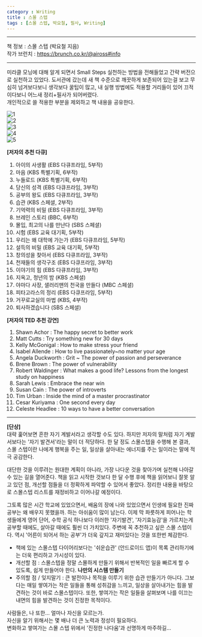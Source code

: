 ```yaml
---
category : Writing
title : 스몰 스텝   
tags : [스몰 스텝, 박요철, 필사, Writing]
--- 
```

***

책 정보 : 스몰 스텝 (박요철 지음)  
작가 브런치 : https://brunch.co.kr/@aiross#info  

***

미라클 모닝에 대해 알게 되면서 Small Steps 실천하는 방법을 전해들었고 간략 버전으로 실천하고 있었다. 도서관에 갔는데 새 책 수준으로 깨끗하게 보존되어 있는걸 보고 무심히 넘겨보다보니 생각보다 꿀팁이 많고, 내 실행 방법에도 적용할 거리들이 있어 끄적이다보니 어느새 정리+필사가 되어버렸다.  
개인적으로 쓸 적용한 부분을 제외하고 책 내용을 공유한다.  

![1](https://www.dropbox.com/s/5e7yuep4ff3i3xw/4.png?raw=1)  
![2](https://www.dropbox.com/s/h3qi4mnl99y9euk/5.png?raw=1)  
![3](https://www.dropbox.com/s/5z5cq4m8mnm8lbu/6.png?raw=1)  
![4](https://www.dropbox.com/s/ihldzm5akladoja/8.png?raw=1)  
![5](https://www.dropbox.com/s/8t2py6htu0vej2b/9_1.png?raw=1)  

**[저자의 추천 다큐]**    
1. 아이의 사생활 (EBS 다큐프라임, 5부작)  
2. 마음 (KBS 특별기획, 6부작)  
3. 누들로드 (KBS 특별기획, 6부작)  
4. 당신의 성격 (EBS 다큐프라임, 3부작)  
5. 공부의 왕도 (EBS 다큐프라임, 3부작)  
6. 습관 (KBS 스페셜, 2부작)  
7. 기억력의 비밀 (EBS 다큐프라임, 3부작)  
8. 브레인 스토리 (BBC, 6부작)  
9. 몰입, 최고의 나를 만난다 (SBS 스페셜)  
10. 시험 (EBS 교육 대기획, 5부작)  
11. 우리는 왜 대학에 가는가 (EBS 다큐프라임, 5부작)  
12. 설득의 비밀 (EBS 교육 대기획, 5부작)  
13. 창의성을 찾아서 (EBS 다큐프라임, 3부작)  
14. 천재들의 생각구조 (EBS 다큐프라임, 3부작)  
15. 이야기의 힘 (EBS 다큐프라임, 3부작)  
16. 지옥고, 청년의 밤 (KBS 스페셜)  
17. 야마다 사장, 샐러리맨의 천국을 만들다 (MBC 스페셜)  
18. 피타고라스의 정리 (EBS 다큐프라임, 5부작)  
19. 거꾸로교실의 마법 (KBS, 4부작)  
20. 퇴사하겠습니다 (SBS 스페셜)  

**[저자의 TED 추천 강연]**  
1. Shawn Achor : The happy secret to better work  
2. Matt Cutts : Try something new for 30 days  
3. Kelly McGonigal : How to make stress your friend  
4. Isabel Allende : How to live passionately~no matter your age  
5. Angela Duckworth : Grit ~ The power of passion and perseverance  
6. Brene Brown : The power of vulnerability  
7. Robert Waldinger : What makes a good life? Lessons from the longest study on happiness  
8. Sarah Lewis : Embrace the near win  
9. Susan Cain : The power of introverts  
10. Tim Urban : Inside the mind of a master procrastinator  
11. Cesar Kuriyama : One second every day  
12. Celeste Headlee : 10 ways to have a better conversation  

***

**[단상]**  
대략 훑어보면 흔한 자기 계발서라고 생각할 수도 있다. 하지만 저자의 말처럼 자기 계발서보다는 '자기 발견서'라는 말이 더 적당하다. 한 달 정도 스몰스텝을 수행해 본 결과, 스몰 스텝이란 나에게 행복을 주는 일, 일상을 살아내는 에너지를 주는 일이라는 말에 적극 공감한다.  

대단한 것을 이루려는 원대한 계획이 아니라, 가장 나다운 것을 찾아가며 실천해 나아갈 수 있는 길을 열어준다. 책을 읽고 시작한 것보다 한 달 수행 후에 책을 읽어보니 잘못 알고 있던 점, 개선할 점들을 더 정확하게 파악할 수 있어서 좋았다. 정리한 내용을 바탕으로 스몰스텝 리스트를 재정비하고 이어나갈 예정이다.  

그토록 많은 시간 학교에 있었으면서, 배움의 장에 나와 있었으면서 인생에 필요한 진짜 공부는 왜 배우지 못했을까. 하는 아쉬움이 많이 남는다. 이제 막 파릇하게 피어나는 학생들에게 영어 단어, 수학 공식 하나보다 이러한 '자기발견', '자기효능감'을 가르치는게 공부할 때에도, 살아갈 때에도 훨씬 더 가치있다. 주변에 꼭 추천하고 싶은 스몰 스텝이다. 역시 '어른이 되어서 하는 공부'가 더욱 갚지고 재미있다는 것을 또한번  체감한다.  

- 책에 있는 스몰스텝 다이어리보다는 '쉬운습관' (안드로이드 앱)이 목록 관리하기에는 더욱 편리하고 가시성이 있다.  
- 개선할 점 : 스몰스텝을 정말 스몰하게 만들기 위해서 반복적인 일을 빠르게 할 수 있도록, 쉽게 만들어야 한다. **나만의 시스템 만들기**  
- 주의할 점 / 잊지말기 : 큰 발전이나 목적을 이루기 위한 습관 만들기가 아니다. 그보다는 매일 쌓여가는 작은 일들을 통해 성취감을 느끼고, 일상을 살아내가는 힘을 발견하는 것이 바로 스몰스텝이다. 또한, 쌓여가는 작은 일들을 살펴보며 나를 이끄는 내면의 힘을 발견하는 것이 진정한 목적이다.  

사람들은, 나 또한... 얼마나 자신을 모르는가.  
자신을 알기 위해서는 몇 배나 더 큰 노력과 정성이 필요하다.   
변화하고 쌓여가는 스몰 스텝 위에서 '진정한 나다움'과 선명하게 마주하길...   
